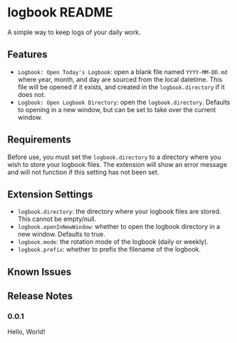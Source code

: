 # logbook README

A simple way to keep logs of your daily work.

## Features

* `Logbook: Open Today's Logbook`: open a blank file named `YYYY-MM-DD.md` where year, month, and day are sourced from the local datetime. This file will be opened if it exists, and created in the `logbook.directory` if it does not.
* `Logbook: Open Logbook Directory`: open the `logbook.directory`. Defaults to opening in a new window, but can be set to take over the current window.

## Requirements

Before use, you must set the `logbook.directory` to a directory where you wish to store your logbook files.
The extension will show an error message and will not function if this setting has not been set.

## Extension Settings

* `logbook.directory`: the directory where your logbook files are stored. This cannot be empty/null.
* `logbook.openInNewWindow`: whether to open the logbook directory in a new window. Defaults to true.
* `logbook.mode`: the rotation mode of the logbook (daily or weekly).
* `logbook.prefix`: whether to prefix the filename of the logbook.

## Known Issues

## Release Notes

### 0.0.1

Hello, World!
